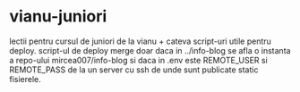 # vianu-juniori
lectii pentru cursul de juniori de la vianu + cateva script-uri utile pentru deploy.
script-ul de deploy merge doar daca in ../info-blog se afla o instanta a repo-ului mircea007/info-blog si daca in .env este REMOTE_USER si REMOTE_PASS de la un server cu ssh de unde sunt publicate static fisierele.
